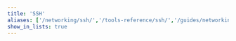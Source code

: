 ```yaml
---
title: 'SSH'
aliases: ['/networking/ssh/','/tools-reference/ssh/','/guides/networking/ssh/']
show_in_lists: true
---
```


